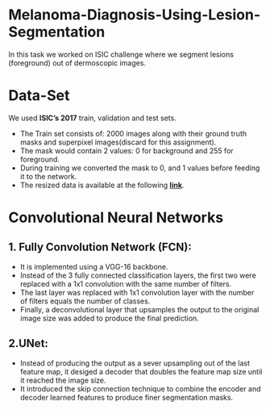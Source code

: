 # Melanoma-Diagnosis-Using-Lesion-Segmentation
In this task we worked on ISIC challenge where we segment lesions (foreground) out of dermoscopic images.

# Data-Set
We used **ISIC’s 2017** train, validation and test sets.
- The Train set consists of: 2000 images along with their ground truth masks and superpixel images(discard for this assignment).
- The mask would contain 2 values: 0 for background and 255 for foreground.
- During training we converted the mask to 0, and 1 values before feeding it to the network.
- The resized data is available at the following **[link](www.kaggle.com/dataset/536bd89301ea318c98b9c1baa7edc57b5d30ecc9e2d807f45d77e9ef7491adfb)**. 

# Convolutional Neural Networks  
## 1. Fully Convolution Network (FCN): 
- It is implemented using a VGG-16 backbone.
- Instead of the 3 fully connected classification layers, the first two were replaced with a
 1x1 convolution with the same number of filters.
- The last layer was replaced with 1x1 convolution layer with the number of filters equals the number of classes.
-  Finally, a deconvolutional layer that upsamples the output to the original image size was added to produce the final prediction.

## 2.UNet: 
- Instead of producing the output as a sever upsampling out of the last feature map,
it desiged a decoder that doubles the feature map size until it reached the image size.
- It introduced the skip connection technique to combine the encoder and decoder
learned features to produce finer segmentation masks. 
